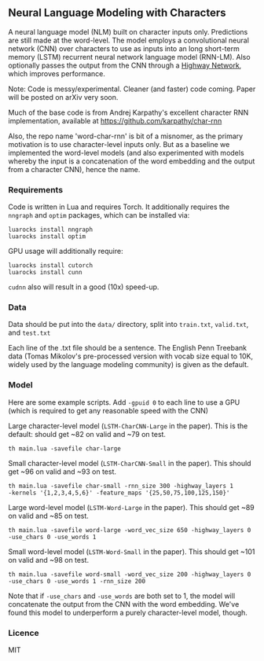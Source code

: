 ## Neural Language Modeling with Characters
A neural language model (NLM) built on character inputs only. Predictions
are still made at the word-level. The model employs a convolutional neural network (CNN) over characters 
to use as inputs into an long short-term memory (LSTM)
recurrent neural network language model (RNN-LM). Also optionally
passes the output from the CNN through a [Highway Network](http://arxiv.org/abs/1507.06228), 
which improves performance.

Note: Code is messy/experimental. Cleaner (and faster) code coming. Paper 
will be posted on arXiv very soon.

Much of the base code is from Andrej Karpathy's excellent character RNN implementation,
available at https://github.com/karpathy/char-rnn

Also, the repo name 'word-char-rnn' is bit of a misnomer, as the primary motivation
is to use character-level inputs only. But as a baseline we implemented the
word-level models (and also experimented with models whereby the input
is a concatenation of the word embedding and the output from a character CNN),
hence the name.

### Requirements
Code is written in Lua and requires Torch. It additionally requires
the `nngraph` and `optim` packages, which can be installed via:
```
luarocks install nngraph
luarocks install optim
```
GPU usage will additionally require:
```
luarocks install cutorch
luarocks install cunn
```

`cudnn` also will result in a good (10x) speed-up.

### Data
Data should be put into the `data/` directory, split into `train.txt`,
`valid.txt`, and `test.txt`

Each line of the .txt file should be a sentence. The English Penn 
Treebank data (Tomas Mikolov's pre-processed version with vocab size equal to 10K,
widely used by the language modeling community) is given as the default.

### Model
Here are some example scripts. Add `-gpuid 0` to each line to use a GPU (which is
required to get any reasonable speed with the CNN)

Large character-level model (`LSTM-CharCNN-Large` in the paper).
This is the default: should get ~82 on valid and ~79 on test.
```
th main.lua -savefile char-large
```

Small character-level model (`LSTM-CharCNN-Small` in the paper).
This should get ~96 on valid and ~93 on test.
```
th main.lua -savefile char-small -rnn_size 300 -highway_layers 1 
-kernels '{1,2,3,4,5,6}' -feature_maps '{25,50,75,100,125,150}'
```

Large word-level model (`LSTM-Word-Large` in the paper).
This should get ~89 on valid and ~85 on test.
```
th main.lua -savefile word-large -word_vec_size 650 -highway_layers 0 
-use_chars 0 -use_words 1
```

Small word-level model (`LSTM-Word-Small` in the paper).
This should get ~101 on valid and ~98 on test.
```
th main.lua -savefile word-small -word_vec_size 200 -highway_layers 0 
-use_chars 0 -use_words 1 -rnn_size 200
```

Note that if `-use_chars` and `-use_words` are both set to 1, the model
will concatenate the output from the CNN with the word embedding. We've
found this model to underperform a purely character-level model, though.

### Licence
MIT




